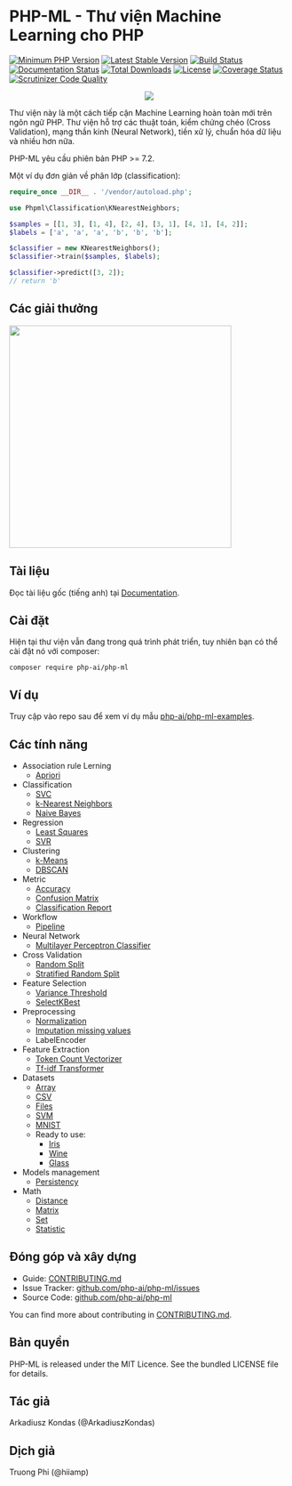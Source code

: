 # PHP-ML - Thư viện Machine Learning cho PHP

[![Minimum PHP Version](https://img.shields.io/badge/php-%3E%3D%207.2-8892BF.svg)](https://php.net/)
[![Latest Stable Version](https://img.shields.io/packagist/v/php-ai/php-ml.svg)](https://packagist.org/packages/php-ai/php-ml)
[![Build Status](https://travis-ci.org/php-ai/php-ml.svg?branch=master)](https://travis-ci.org/php-ai/php-ml)
[![Documentation Status](https://readthedocs.org/projects/php-ml/badge/?version=master)](http://php-ml.readthedocs.org/)
[![Total Downloads](https://poser.pugx.org/php-ai/php-ml/downloads.svg)](https://packagist.org/packages/php-ai/php-ml)
[![License](https://poser.pugx.org/php-ai/php-ml/license.svg)](https://packagist.org/packages/php-ai/php-ml)
[![Coverage Status](https://coveralls.io/repos/github/php-ai/php-ml/badge.svg?branch=master)](https://coveralls.io/github/php-ai/php-ml?branch=master)
[![Scrutinizer Code Quality](https://scrutinizer-ci.com/g/php-ai/php-ml/badges/quality-score.png?b=master)](https://scrutinizer-ci.com/g/php-ai/php-ml/?branch=master)

<p align="center">
	<img src="https://github.com/php-ai/php-ml/raw/master/docs/assets/php-ml-logo.png" />
</p>

Thư viện này là một cách tiếp cận Machine Learning hoàn toàn mới trên ngôn ngữ PHP.
Thư viện hỗ trợ các thuật toán, kiểm chứng chéo (Cross Validation), mạng thần kinh (Neural Network), tiền xử lý, chuẩn hóa dữ liệu và nhiều hơn nữa.

PHP-ML yêu cầu phiên bản PHP >= 7.2.

Một ví dụ đơn giản về phân lớp (classification):
```php
require_once __DIR__ . '/vendor/autoload.php';

use Phpml\Classification\KNearestNeighbors;

$samples = [[1, 3], [1, 4], [2, 4], [3, 1], [4, 1], [4, 2]];
$labels = ['a', 'a', 'a', 'b', 'b', 'b'];

$classifier = new KNearestNeighbors();
$classifier->train($samples, $labels);

$classifier->predict([3, 2]);
// return 'b'
```

## Các giải thưởng

<a href="http://www.yegor256.com/2016/10/23/award-2017.html">
  <img src="http://www.yegor256.com/images/award/2017/winner-itcraftsmanpl.png" width="400"/></a>

## Tài liệu

Đọc tài liệu gốc (tiếng anh) tại [Documentation](http://php-ml.readthedocs.org/).

## Cài đặt

Hiện tại thư viện vẫn đang trong quá trình phát triển, tuy nhiên bạn có thể cài đặt nó với composer:

```
composer require php-ai/php-ml
```

## Ví dụ

Truy cập vào repo sau để xem ví dụ mẫu [php-ai/php-ml-examples](https://github.com/php-ai/php-ml-examples).

## Các tính năng

* Association rule Lerning
    * [Apriori](machine-learning/association/apriori.md)
* Classification
    * [SVC](machine-learning/classification/svc.md)
    * [k-Nearest Neighbors](machine-learning/classification/k-nearest-neighbors.md)
    * [Naive Bayes](machine-learning/classification/naive-bayes.md)
* Regression
    * [Least Squares](machine-learning/regression/least-squares.md)
    * [SVR](machine-learning/regression/svr.md)
* Clustering
    * [k-Means](machine-learning/clustering/k-means.md)
    * [DBSCAN](machine-learning/clustering/dbscan.md)
* Metric
    * [Accuracy](machine-learning/metric/accuracy.md)
    * [Confusion Matrix](machine-learning/metric/confusion-matrix.md)
    * [Classification Report](machine-learning/metric/classification-report.md)
* Workflow
    * [Pipeline](machine-learning/workflow/pipeline)
* Neural Network
    * [Multilayer Perceptron Classifier](machine-learning/neural-network/multilayer-perceptron-classifier.md)
* Cross Validation
    * [Random Split](machine-learning/cross-validation/random-split.md)
    * [Stratified Random Split](machine-learning/cross-validation/stratified-random-split.md)
* Feature Selection
    * [Variance Threshold](machine-learning/feature-selection/variance-threshold.md)
    * [SelectKBest](machine-learning/feature-selection/selectkbest.md)
* Preprocessing
    * [Normalization](machine-learning/preprocessing/normalization.md)
    * [Imputation missing values](machine-learning/preprocessing/imputation-missing-values.md)
    * LabelEncoder
* Feature Extraction
    * [Token Count Vectorizer](machine-learning/feature-extraction/token-count-vectorizer.md)
    * [Tf-idf Transformer](machine-learning/feature-extraction/tf-idf-transformer.md)
* Datasets
    * [Array](machine-learning/datasets/array-dataset.md)
    * [CSV](machine-learning/datasets/csv-dataset.md)
    * [Files](machine-learning/datasets/files-dataset.md)
    * [SVM](machine-learning/datasets/svm-dataset.md)
    * [MNIST](machine-learning/datasets/mnist-dataset.md)
    * Ready to use:
        * [Iris](machine-learning/datasets/demo/iris.md)
        * [Wine](machine-learning/datasets/demo/wine.md)
        * [Glass](machine-learning/datasets/demo/glass.md)
* Models management
    * [Persistency](machine-learning/model-manager/persistency.md)
* Math
    * [Distance](math/distance.md)
    * [Matrix](math/matrix.md)
    * [Set](math/set.md)
    * [Statistic](math/statistic.md)


## Đóng góp và xây dựng

- Guide: [CONTRIBUTING.md](https://github.com/php-ai/php-ml/blob/master/CONTRIBUTING.md)
- Issue Tracker: [github.com/php-ai/php-ml/issues](https://github.com/php-ai/php-ml/issues)
- Source Code: [github.com/php-ai/php-ml](https://github.com/php-ai/php-ml)

You can find more about contributing in [CONTRIBUTING.md](../CONTRIBUTING.md).

## Bản quyền 

PHP-ML is released under the MIT Licence. See the bundled LICENSE file for details.

## Tác giả

Arkadiusz Kondas (@ArkadiuszKondas)

## Dịch giả

Truong Phi (@hiiamp)